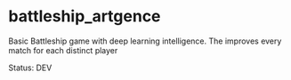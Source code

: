 # battleship_artgence
Basic Battleship game with deep learning intelligence. The <machine> improves every match for each distinct player


Status: DEV
